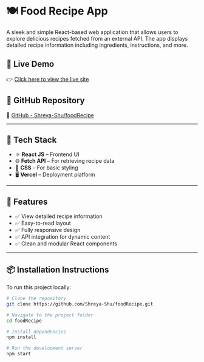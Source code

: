 # 🍽️ Food Recipe App

A sleek and simple React-based web application that allows users to explore delicious recipes fetched from an external API. The app displays detailed recipe information including ingredients, instructions, and more.

## 🚀 Live Demo

👉 [Click here to view the live site](https://food-recipe-five-murex.vercel.app/)

## 📂 GitHub Repository

🔗 [GitHub - Shreya-Shu/foodRecipe](https://github.com/Shreya-Shu/foodRecipe)

---

## 🧰 Tech Stack

- ⚛️ **React JS** – Frontend UI
- 🌐 **Fetch API** – For retrieving recipe data
- 💅 **CSS** – For basic styling
- 🖥️ **Vercel** – Deployment platform

---

## 📸 Features

- ✅ View detailed recipe information
- ✅ Easy-to-read layout
- ✅ Fully responsive design
- ✅ API integration for dynamic content
- ✅ Clean and modular React components

---

## 📦 Installation Instructions

To run this project locally:

```bash
# Clone the repository
git clone https://github.com/Shreya-Shu/foodRecipe.git

# Navigate to the project folder
cd foodRecipe

# Install dependencies
npm install

# Run the development server
npm start
